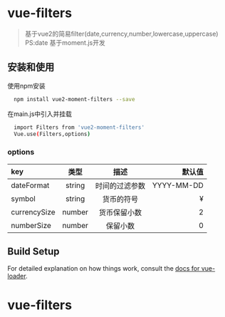 # vue-filters

> 基于vue2的简易filter(date,currency,number,lowercase,uppercase)  
PS:date 基于moment.js开发

## 安装和使用


使用npm安装
``` bash
  npm install vue2-moment-filters --save
```

在main.js中引入并挂载

``` bash
  import Filters from 'vue2-moment-filters'
  Vue.use(Filters,options)
``` 

### options
| key | 类型 | 描述  | 默认值 | 
| :----------- |:------:|:---------------:| ------------:|
| dateFormat   | string | 时间的过滤参数   |  YYYY-MM-DD  |
| symbol       | string | 货币的符号       |  ¥           |
| currencySize | number | 货币保留小数     |  2           |
| numberSize   | number | 保留小数         |  0           |



## Build Setup


For detailed explanation on how things work, consult the [docs for vue-loader](http://vuejs.github.io/vue-loader).
# vue-filters
